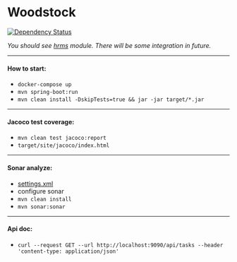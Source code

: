 # Woodstock
[![Dependency Status](https://www.versioneye.com/user/projects/57e682d979806f002f4ab840/badge.svg?style=flat-square)](https://www.versioneye.com/user/projects/57e682d979806f002f4ab840)

*You should see [hrms](https://github.com/vlsidlyarevich/unity) module. There will be some integration in future.*
___

#### How to start:

* `docker-compose up`
* `mvn spring-boot:run`
* `mvn clean install -DskipTests=true && jar -jar target/*.jar`

___

#### Jacoco test coverage:

* `mvn clean test jacoco:report`
* `target/site/jacoco/index.html`

___

#### Sonar analyze:

* [settings.xml](https://www.dropbox.com/s/d30qle3uocvf4mz/settings.xml?dl=0)
* configure sonar
* `mvn clean install`
* `mvn sonar:sonar`

___

#### Api doc:

* `curl --request GET --url http://localhost:9090/api/tasks --header 'content-type: application/json'`
